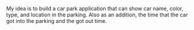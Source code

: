 

My idea is to build a car park application that can show car name, color, type, and location in the parking. Also as an addition, the time that the car got into the parking and the got out time.